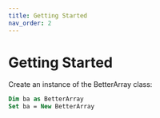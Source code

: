 ```yaml
---
title: Getting Started
nav_order: 2
---
```


# Getting Started

Create an instance of the BetterArray class:

```vb
Dim ba as BetterArray
Set ba = New BetterArray
```